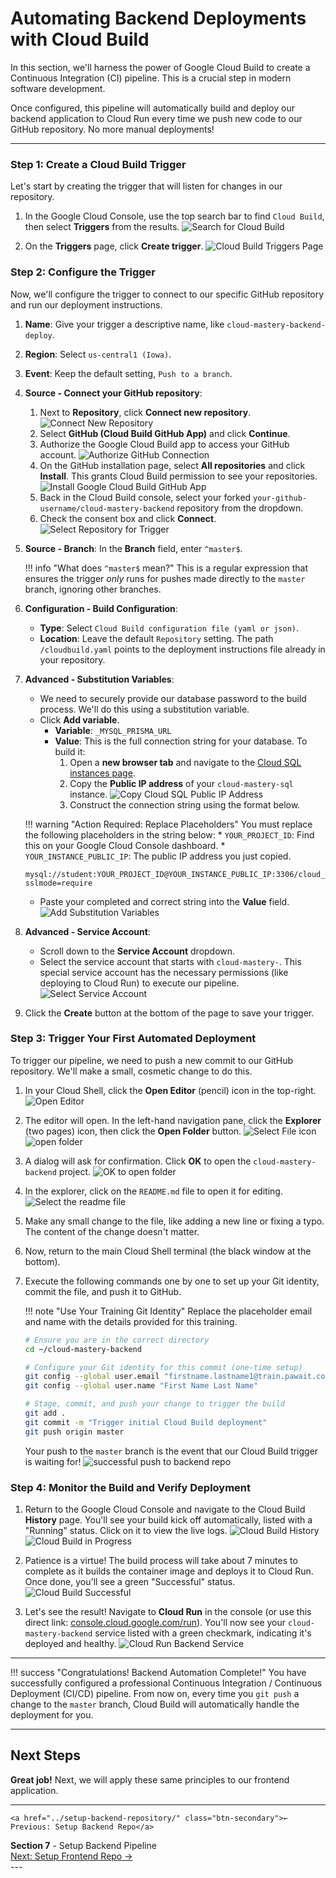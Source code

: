 # Automating Backend Deployments with Cloud Build

In this section, we'll harness the power of Google Cloud Build to create a Continuous Integration (CI) pipeline. This is a crucial step in modern software development.

Once configured, this pipeline will automatically build and deploy our backend application to Cloud Run every time we push new code to our GitHub repository. No more manual deployments!

---

### Step 1: Create a Cloud Build Trigger
Let's start by creating the trigger that will listen for changes in our repository.

1.  In the Google Cloud Console, use the top search bar to find `Cloud Build`, then select **Triggers** from the results.
    ![Search for Cloud Build](assets/images/cloud_build_search.png)

2.  On the **Triggers** page, click **Create trigger**.
    ![Cloud Build Triggers Page](assets/images/cloud_build_triggers_page.png)

### Step 2: Configure the Trigger

Now, we'll configure the trigger to connect to our specific GitHub repository and run our deployment instructions.

1.  **Name**: Give your trigger a descriptive name, like `cloud-mastery-backend-deploy`.
2.  **Region**: Select `us-central1 (Iowa)`.
3.  **Event**: Keep the default setting, `Push to a branch`.
4.  **Source - Connect your GitHub repository**:
    1.  Next to **Repository**, click **Connect new repository**.
        ![Connect New Repository](assets/images/cloud_build_connect_repo.png)
    2.  Select **GitHub (Cloud Build GitHub App)** and click **Continue**.
    3.  Authorize the Google Cloud Build app to access your GitHub account.
        ![Authorize GitHub Connection](assets/images/cloud_build_authorize_github.png)
    4.  On the GitHub installation page, select **All repositories** and click **Install**. This grants Cloud Build permission to see your repositories.
        ![Install Google Cloud Build GitHub App](assets/images/cloud_build_install_github_app.png)
    5.  Back in the Cloud Build console, select your forked `your-github-username/cloud-mastery-backend` repository from the dropdown.
    6.  Check the consent box and click **Connect**.
        ![Select Repository for Trigger](assets/images/cloud_build_select_repo.png)
5.  **Source - Branch**: In the **Branch** field, enter `^master$`.

    !!! info "What does `^master$` mean?"
        This is a regular expression that ensures the trigger *only* runs for pushes made directly to the `master` branch, ignoring other branches.

6.  **Configuration - Build Configuration**:
    *   **Type**: Select `Cloud Build configuration file (yaml or json)`.
    *   **Location**: Leave the default `Repository` setting. The path `/cloudbuild.yaml` points to the deployment instructions file already in your repository.
7.  **Advanced - Substitution Variables**:
    *   We need to securely provide our database password to the build process. We'll do this using a substitution variable.
    *   Click **Add variable**.
        *   **Variable**: `_MYSQL_PRISMA_URL`
        *   **Value**: This is the full connection string for your database. To build it:
            1.  Open a **new browser tab** and navigate to the [Cloud SQL instances page](https://console.cloud.google.com/sql/instances).
            2.  Copy the **Public IP address** of your `cloud-mastery-sql` instance.
                ![Copy Cloud SQL Public IP Address](assets/images/sql_instance_public_ip.png)
            3.  Construct the connection string using the format below.

    !!! warning "Action Required: Replace Placeholders"
        You must replace the following placeholders in the string below:
        *   `YOUR_PROJECT_ID`: Find this on your Google Cloud Console dashboard.
        *   `YOUR_INSTANCE_PUBLIC_IP`: The public IP address you just copied.

    ````
    mysql://student:YOUR_PROJECT_ID@YOUR_INSTANCE_PUBLIC_IP:3306/cloud_mastery?sslmode=require
    ````
    *   Paste your completed and correct string into the **Value** field.
        ![Add Substitution Variables](assets/images/cloud_build_substitution_variables.png)

8.  **Advanced - Service Account**:
    *   Scroll down to the **Service Account** dropdown.
    *   Select the service account that starts with `cloud-mastery-`. This special service account has the necessary permissions (like deploying to Cloud Run) to execute our pipeline.
        ![Select Service Account](assets/images/cloud_build_select_service_account.png)

9.  Click the **Create** button at the bottom of the page to save your trigger.

### Step 3: Trigger Your First Automated Deployment

To trigger our pipeline, we need to push a new commit to our GitHub repository. We'll make a small, cosmetic change to do this.

1.  In your Cloud Shell, click the **Open Editor** (pencil) icon in the top-right.
    ![Open Editor](assets/images/click-pencil-icon-open-editor.png)
2.  The editor will open. In the left-hand navigation pane, click the **Explorer** (two pages) icon, then click the **Open Folder** button.
    ![Select File icon](assets/images/select-file-after-opening-editor.png)
    ![open folder](assets/images/click-open-folder.png)
3.  A dialog will ask for confirmation. Click **OK** to open the `cloud-mastery-backend` project.
    ![OK to open folder](assets/images/select-ok-open-folder.png)
4.  In the explorer, click on the `README.md` file to open it for editing.
    ![Select the readme file](assets/images/select-readme.png)
5.  Make any small change to the file, like adding a new line or fixing a typo. The content of the change doesn't matter.
6.  Now, return to the main Cloud Shell terminal (the black window at the bottom).
7.  Execute the following commands one by one to set up your Git identity, commit the file, and push it to GitHub.

    !!! note "Use Your Training Git Identity"
        Replace the placeholder email and name with the details provided for this training.

    ```bash
    # Ensure you are in the correct directory
    cd ~/cloud-mastery-backend

    # Configure your Git identity for this commit (one-time setup)
    git config --global user.email "firstname.lastname1@train.pawait.co.ke"
    git config --global user.name "First Name Last Name"

    # Stage, commit, and push your change to trigger the build
    git add .
    git commit -m "Trigger initial Cloud Build deployment"
    git push origin master
    ```
    Your push to the `master` branch is the event that our Cloud Build trigger is waiting for!
    ![successful push to backend repo](assets/images/successful-push.png)

### Step 4: Monitor the Build and Verify Deployment

1.  Return to the Google Cloud Console and navigate to the Cloud Build **History** page. You'll see your build kick off automatically, listed with a "Running" status. Click on it to view the live logs.
    ![Cloud Build History](assets/images/cloud_build_history.png)
    ![Cloud Build in Progress](assets/images/cloud_build_in_progress.png)

2.  Patience is a virtue! The build process will take about 7 minutes to complete as it builds the container image and deploys it to Cloud Run. Once done, you'll see a green "Successful" status.
    ![Cloud Build Successful](assets/images/cloud_build_success.png)

3.  Let's see the result! Navigate to **Cloud Run** in the console (or use this direct link: [console.cloud.google.com/run](https://console.cloud.google.com/run)). You'll now see your `cloud-mastery-backend` service listed with a green checkmark, indicating it's deployed and healthy.
    ![Cloud Run Backend Service](assets/images/cloud_run_backend.png)

---

!!! success "Congratulations! Backend Automation Complete!"
    You have successfully configured a professional Continuous Integration / Continuous Deployment (CI/CD) pipeline. From now on, every time you `git push` a change to the `master` branch, Cloud Build will automatically handle the deployment for you.

---

## Next Steps

**Great job!** Next, we will apply these same principles to our frontend application.

---
<div class="page-nav">
  <div class="nav-item">

    <a href="../setup-backend-repository/" class="btn-secondary">← Previous: Setup Backend Repo</a>
  </div>
  <div class="nav-item">
    <span><strong>Section 7</strong> -  Setup Backend Pipeline </span>
  </div>
  <div class="nav-item">
    <a href="../setup-frontend-repository" class="btn-primary">Next: Setup Frontend Repo →</a>
  </div>
</div>
---

